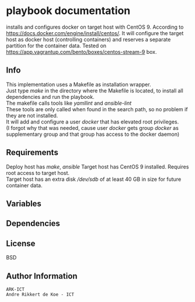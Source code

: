 playbook documentation
======================

installs and configures docker on target host with CentOS 9.
According to https://docs.docker.com/engine/install/centos/.
It will configure the target host as docker host (controlling containers) and reserves a separate partition for the container data.
Tested on https://app.vagrantup.com/bento/boxes/centos-stream-9 box.

Info
----

This implementation uses a Makefile as installation wrapper.  
Just type *make* in the directory where the Makefile is located, to install all dependencies and run the playbook.  
The makefile calls tools like *yamllint* and *ansible-lint*  
These tools are only called when found in the search path, so no problem if they are not installed.  
It will add and configure a user *docker* that has elevated root privileges.  
(I forgot why that was needed, cause user *docker* gets group *docker* as supplementary group and that group has access to the docker daemon)  

Requirements
------------

Deploy host has *make*, *ansible*
Target host has CentOS 9 installed.
Requires root access to target host.   
Target host has an extra disk */dev/sdb* of at least 40 GB in size for future container data.  

Variables
--------------

Dependencies
------------

License
-------

BSD

Author Information
------------------

    ARK-ICT
    Andre Rikkert de Koe - ICT
